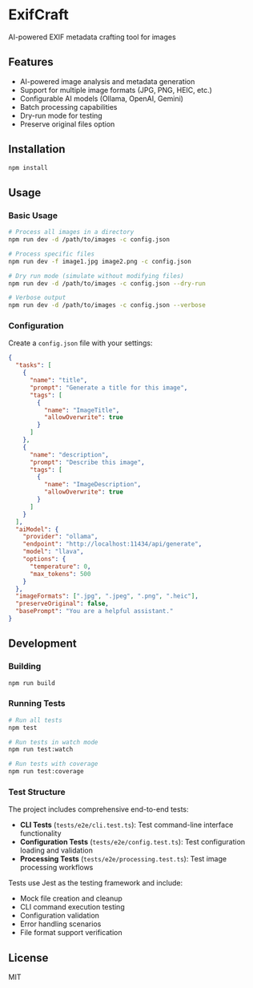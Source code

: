 # ExifCraft

AI-powered EXIF metadata crafting tool for images

## Features

- AI-powered image analysis and metadata generation
- Support for multiple image formats (JPG, PNG, HEIC, etc.)
- Configurable AI models (Ollama, OpenAI, Gemini)
- Batch processing capabilities
- Dry-run mode for testing
- Preserve original files option

## Installation

```bash
npm install
```

## Usage

### Basic Usage

```bash
# Process all images in a directory
npm run dev -d /path/to/images -c config.json

# Process specific files
npm run dev -f image1.jpg image2.png -c config.json

# Dry run mode (simulate without modifying files)
npm run dev -d /path/to/images -c config.json --dry-run

# Verbose output
npm run dev -d /path/to/images -c config.json --verbose
```

### Configuration

Create a `config.json` file with your settings:

```json
{
  "tasks": [
    {
      "name": "title",
      "prompt": "Generate a title for this image",
      "tags": [
        {
          "name": "ImageTitle",
          "allowOverwrite": true
        }
      ]
    },
    {
      "name": "description", 
      "prompt": "Describe this image",
      "tags": [
        {
          "name": "ImageDescription",
          "allowOverwrite": true
        }
      ]
    }
  ],
  "aiModel": {
    "provider": "ollama",
    "endpoint": "http://localhost:11434/api/generate",
    "model": "llava",
    "options": {
      "temperature": 0,
      "max_tokens": 500
    }
  },
  "imageFormats": [".jpg", ".jpeg", ".png", ".heic"],
  "preserveOriginal": false,
  "basePrompt": "You are a helpful assistant."
}
```

## Development

### Building

```bash
npm run build
```

### Running Tests

```bash
# Run all tests
npm test

# Run tests in watch mode
npm run test:watch

# Run tests with coverage
npm run test:coverage
```

### Test Structure

The project includes comprehensive end-to-end tests:

- **CLI Tests** (`tests/e2e/cli.test.ts`): Test command-line interface functionality
- **Configuration Tests** (`tests/e2e/config.test.ts`): Test configuration loading and validation
- **Processing Tests** (`tests/e2e/processing.test.ts`): Test image processing workflows

Tests use Jest as the testing framework and include:
- Mock file creation and cleanup
- CLI command execution testing
- Configuration validation
- Error handling scenarios
- File format support verification

## License

MIT

